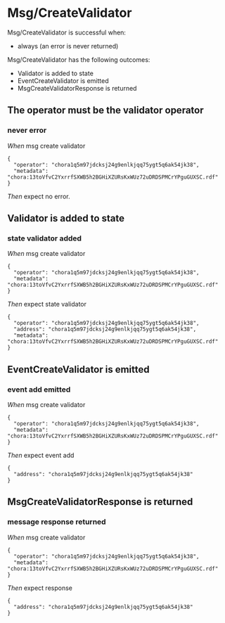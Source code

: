 # Msg/CreateValidator

Msg/CreateValidator is successful when:
  - always (an error is never returned)

  Msg/CreateValidator has the following outcomes:
  - Validator is added to state
  - EventCreateValidator is emitted
  - MsgCreateValidatorResponse is returned

## The operator must be the validator operator

### never error

_When_ msg create validator

```
{
  "operator": "chora1q5m97jdcksj24g9enlkjqq75ygt5q6ak54jk38",
  "metadata": "chora:13toVfvC2YxrrfSXWB5h2BGHiXZURsKxWUz72uDRDSPMCrYPguGUXSC.rdf"
}
```

_Then_ expect no error.

## Validator is added to state

### state validator added

_When_ msg create validator

```
{
  "operator": "chora1q5m97jdcksj24g9enlkjqq75ygt5q6ak54jk38",
  "metadata": "chora:13toVfvC2YxrrfSXWB5h2BGHiXZURsKxWUz72uDRDSPMCrYPguGUXSC.rdf"
}
```

_Then_ expect state validator

```
{
  "operator": "chora1q5m97jdcksj24g9enlkjqq75ygt5q6ak54jk38",
  "address": "chora1q5m97jdcksj24g9enlkjqq75ygt5q6ak54jk38",
  "metadata": "chora:13toVfvC2YxrrfSXWB5h2BGHiXZURsKxWUz72uDRDSPMCrYPguGUXSC.rdf"
}
```

## EventCreateValidator is emitted

### event add emitted

_When_ msg create validator

```
{
  "operator": "chora1q5m97jdcksj24g9enlkjqq75ygt5q6ak54jk38",
  "metadata": "chora:13toVfvC2YxrrfSXWB5h2BGHiXZURsKxWUz72uDRDSPMCrYPguGUXSC.rdf"
}
```

_Then_ expect event add

```
{
  "address": "chora1q5m97jdcksj24g9enlkjqq75ygt5q6ak54jk38"
}
```

## MsgCreateValidatorResponse is returned

### message response returned

_When_ msg create validator

```
{
  "operator": "chora1q5m97jdcksj24g9enlkjqq75ygt5q6ak54jk38",
  "metadata": "chora:13toVfvC2YxrrfSXWB5h2BGHiXZURsKxWUz72uDRDSPMCrYPguGUXSC.rdf"
}
```

_Then_ expect response

```
{
  "address": "chora1q5m97jdcksj24g9enlkjqq75ygt5q6ak54jk38"
}
```
